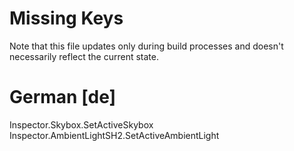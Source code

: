 # Missing Keys
Note that this file updates only during build processes and doesn't necessarily reflect the current state.

# German [de]
Inspector.Skybox.SetActiveSkybox  
Inspector.AmbientLightSH2.SetActiveAmbientLight  

